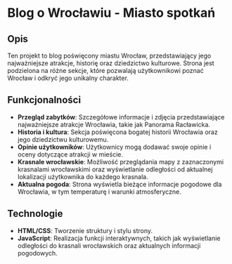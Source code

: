 # Blog o Wrocławiu - Miasto spotkań

## Opis
Ten projekt to blog poświęcony miastu Wrocław, przedstawiający jego najważniejsze atrakcje, historię oraz dziedzictwo kulturowe. Strona jest podzielona na różne sekcje, które pozwalają użytkownikowi poznać Wrocław i odkryć jego unikalny charakter.

## Funkcjonalności
- **Przegląd zabytków**: Szczegółowe informacje i zdjęcia przedstawiające najważniejsze atrakcje Wrocławia, takie jak Panorama Racławicka.
- **Historia i kultura**: Sekcja poświęcona bogatej historii Wrocławia oraz jego dziedzictwu kulturowemu.
- **Opinie użytkowników**: Użytkownicy mogą dodawać swoje opinie i oceny dotyczące atrakcji w mieście.
- **Krasnale wrocławskie**: Możliwość przeglądania mapy z zaznaczonymi krasnalami wrocławskimi oraz wyświetlanie odległości od aktualnej lokalizacji użytkownika do każdego krasnala.
- **Aktualna pogoda**: Strona wyświetla bieżące informacje pogodowe dla Wrocławia, w tym temperaturę i warunki atmosferyczne.

## Technologie
- **HTML/CSS**: Tworzenie struktury i stylu strony.
- **JavaScript**: Realizacja funkcji interaktywnych, takich jak wyświetlanie odległości do krasnali wrocławskich oraz aktualnych informacji pogodowych.
